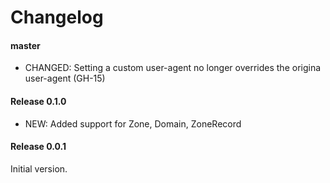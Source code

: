 # Changelog


#### master

- CHANGED: Setting a custom user-agent no longer overrides the origina user-agent (GH-15)


#### Release 0.1.0

- NEW: Added support for Zone, Domain, ZoneRecord


#### Release 0.0.1

Initial version.
